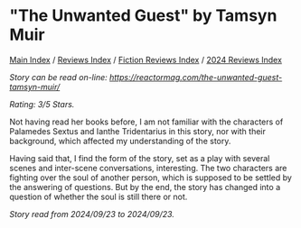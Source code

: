 # "The Unwanted Guest" by Tamsyn Muir

[Main Index](../../../README.md) / [Reviews Index](../../README.md) / [Fiction Reviews Index](../README.md) / [2024 Reviews Index](README.md)

*Story can be read on-line: <https://reactormag.com/the-unwanted-guest-tamsyn-muir/>*

*Rating: 3/5 Stars.*

Not having read her books before, I am not familiar with the characters of Palamedes Sextus and Ianthe Tridentarius in this story, nor with their background, which affected my understanding of the story.

Having said that, I find the form of the story, set as a play with several scenes and inter-scene conversations, interesting. The two characters are fighting over the soul of another person, which is supposed to be settled by the answering of questions. But by the end, the story has changed into a question of whether the soul is still there or not.

*Story read from 2024/09/23 to 2024/09/23.*
